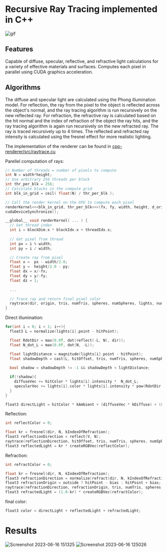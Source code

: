 # Recursive Ray Tracing implemented in C++

![gif](https://github.com/OLeather/cpp-graphics/blob/main/ray_trace_gif_high_quality.gif)

## Features
Capable of diffuse, specular, reflective, and refractive light calculations for a variety of effective materials and surfaces. Computes each pixel in parallel using CUDA graphics acceleration.

## Algorithms
The diffuse and specular light are calculated using the Phong illumination model. For reflection, the ray from the pixel to the object is reflected across the object's normal, and the ray tracing algorithm is run recursively on the new reflected ray. For refraction, the refractive ray is calculated based on the hit normal and the index of refraction of the object the ray hits, and the ray tracing algorithm is again run recursively on the new refracted ray. The ray is traced recursively up to 4 times. The reflected and refracted ray intensity is calculated using the fresnel effect for more realistic lighting.

The implementation of the renderer can be found in [cpp-renderer/src/raytrace.cu](https://github.com/OLeather/cpp-graphics/blob/main/cpp_graphics/src/raytrace.cu)

Parellel computation of rays:
```c++
// Number of threads = number of pixels to compute
int N = width*height;
// Use arbitrary 256 threads per block
int thr_per_blk = 256;
// Calculate blocks in the compute grid
int blk_in_grid = ceil( float(N) / thr_per_blk );

// Call the render kernel on the GPU to compute each pixel
renderKernel<<<blk_in_grid, thr_per_blk>>>(fx, fy, width, height, d_origin, d_rotation, d_tris, h_numTris, d_spheres, h_numSpheres, d_lights, h_numLights, d_pixels);
cudaDeviceSynchronize(); 
```

```c++
__global__ void renderKernel( ... ) {
  // Get thread index
  int i = blockDim.x * blockIdx.x + threadIdx.x;
  
  // Get pixel from thread
  int px = i % width;
  int py = i / width;

  // Create ray from pixel
  float x =  px - width/2.0;
  float y =  height/2.0 - py;
  float dx = x/-fx;
  float dy = y/-fy;
  float dz = 1;
  
  ...

  // Trace ray and return final pixel color
  raytrace(dir, origin, tris, numTris, spheres, numSpheres, lights, numLights, color, 0);
}
```

Direct illumination:
```c++
for(int i = 0; i < 1; i++){
  float3 L = normalize(lights[i].point - hitPoint);

  float RdotDir = max(0.0f, dot(reflect(-L, N), dir));
  float N_dot_L = max(0.0f, dot(N, -L));

  float lightDistance = magnitude(lights[i].point - hitPoint);
  float shadowDepth = cast(L, hitOffset, tris, numTris, spheres, numSpheres);
  
  bool shadow = shadowDepth != -1 && shadowDepth < lightDistance;

  if(!shadow){
    diffuseVec += hitColor * lights[i].intensity *  N_dot_L;
    specularVec += lights[i].color * lights[i].intensity * pow(RdotDir, shinyness);
  }
}

float3 directLight = hitColor * kAmbient + (diffuseVec * kDiffuse) + (specularVec * kSpecular);
```

Reflection:
```c++
int reflectColor = 0;

float kr = fresnel(dir, N, kIndexOfRefraction);
float3 reflectionDirection = reflect(V, N);
raytrace(reflectionDirection, hitOffset, tris, numTris, spheres, numSpheres, lights, numLights, reflectColor, step + 1);
float3 reflectedLight = kr * createRGBVec(reflectColor);
```

Refraction:
```c++
int refractColor = 0;

float kr = fresnel(dir, N, kIndexOfRefraction);
float3 refractionDirection = normalize(refract(dir, N, kIndexOfRefraction));
float3 refractionOrigin = outside ? hitPoint - bias : hitPoint + bias;
raytrace(refractionDirection, refractionOrigin, tris, numTris, spheres, numSpheres, lights, numLights, refractColor, step + 1);
float3 refractedLight = (1.0-kr) * createRGBVec(refractColor);
```

final color:
```c++
float3 color = directLight + reflectedLight + refractedLight;
```

# Results

![Screenshot 2023-06-16 151325](https://github.com/OLeather/cpp-graphics/assets/43189206/c3b09c4f-2770-47c1-8396-91482b4ee9fa)
![Screenshot 2023-06-16 125026](https://github.com/OLeather/cpp-graphics/assets/43189206/3b135cdf-4411-4359-9f3b-18662d61aa98)
